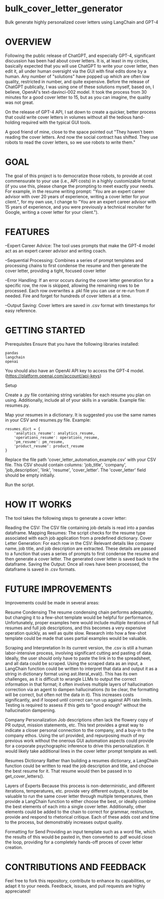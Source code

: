 # bulk_cover_letter_generator
Bulk generate highly personalized cover letters using LangChain and GPT-4

# OVERVIEW

Following the public release of ChatGPT, and especially GPT-4, significant discussion has been had about cover letters. It is, at least in my circles, basically expected that you will use ChatGPT to write your cover letter, then edit it, all under human oversight via the GUI with final edits done by a human. Any number of "solutions" have popped up which are often low quality, restricted in number, and quite expensive. Before the release of ChatGPT publically, I was using one of these solutions myself, based on, I believe, OpenAI's text-davinci-002 model. It took the process from 30 minutes for a good cover letter to 15, but as you can imagine, the quality was not great.


On the release of GPT-4 API, I sat down to create a quicker, better process that could write cover letters in volumes without all the tedious hand-holding required with the typical GUI tools. 


A good friend of mine, close to the space pointed out "They haven't been reading the cover letters. And now the social contract has shifted. They use robots to read the cover letters, so we use robots to write them."

# GOAL

The goal of this project is to democratize those robots, to provide at cost commensurate to your use (i.e., API costs) in a highly customizable format (if you use this, please change the prompting to meet exactly your needs. For example, in the resume writing prompt: "You are an expert career advisor with over 20 years of experience, writing a cover letter for your client.", for my own use, I change to "You are an expert career advisor with 15 years of experience, and you were previously a technical recruiter for Google, writing a cover letter for your client.").

# FEATURES

–Expert Career Advice: The tool uses prompts that make the GPT-4 model act as an expert career advisor and writing coach.

–Sequential Processing: Combines a series of prompt templates and processing chains to first condense the resume and then generate the cover letter, providing a tight, focused cover letter 

–Error Handling: If an error occurs during the cover letter generation for a specific row, the row is skipped, allowing the remaining rows to be processed. Each row overwrites a .pkl file you can use or re-run from if needed. Fire and forget for hundreds of cover letters at a time.

–Output Saving: Cover letters are saved in .csv format with timestamps for easy reference.

# GETTING STARTED

Prerequisites
Ensure that you have the following libraries installed:

    pandas
    langchain
    openai

You should also have an OpenAI API key to access the GPT-4 model. (https://platform.openai.com/account/api-keys)

Setup

Create a .py file containing string variables for each resume you plan on using. Additionally, include all of your skills in a variable. Example file: resumes.py.

Map your resumes in a dictionary. It is suggested you use the same names in your CSV and resumes.py file. Example: 

    resumes_dict = {
        'analytics_resume': analytics_resume,
        'operations_resume': operations_resume,
        'pm_resume': pm_resume,
        'product_resume': product_resume
    }

Replace the file path 'cover_letter_automation_example.csv' with your CSV file. This CSV should contain columns: 'job_title', 'company', 'job_description', 'link', 'resume', 'cover_letter'. The 'cover_letter' field should be empty initially.

Run the script.

# HOW IT WORKS

The tool takes the following steps to generate a cover letter:

Reading the CSV: The CSV file containing job details is read into a pandas dataframe.
Mapping Resumes: The script checks for the resume type associated with each job application from a predefined dictionary.
Cover Letter Generation: For each row in the CSV:
    Relevant details like company name, job title, and job description are extracted.
    These details are passed to a function that uses a series of prompts to first condense the resume and then generate a cover letter.
    The generated cover letter is saved back to the dataframe.
Saving the Output: Once all rows have been processed, the dataframe is saved in .csv formats.

# FUTURE IMPROVEMENTS

Improvements could be made in several areas:

Resume Condensing
The resume condensing chain performs adequately, but changing it to a few-shot template would be helpful for performance. Unfortunately, proper examples here would include multiple iterations of full resumes and full job descriptions, and this becomes a very expensive operation quickly, as well as quite slow. Research into how a few-shot template could be made that uses partial examples would be valuable.

Scraping and Interpretation
In its current version, the .csv is still a human labor-intensive process, involving significant cutting and pasting of data. Ideally, the user should only have to paste the link in to the spreadsheet, and all data could be scraped. Using the scraped data as an input, a LangChain function could be written to interpret that data and output it as a string in dictionary format using ast.literal_eval(). This has its own challenges, as it is difficult to wrangle LLMs to output the correct information in that format; it often involves multiple layers of hallucination correction via an agent to dampen hallucinations (to be clear, the formatting will be correct, but often not the data in it). This increases costs significantly, and if looped until correct can run up against API rate limits. Testing is required to assess if this gets to "good enough" without the hallucination dampening.

Company Personalization
Job descriptions often lack the flowery copy of PR output, mission statements, etc. This text provides a great way to indicate a closer personal connection to the company, and a buy-in to the company ethos. Using the url provided, and repurposing much of my previous work without the onerous GUI automation aspects could provide for a corporate psychographic inference to drive this personalization. It would likely take additional lines in the cover letter prompt template as well.

Resumes Dictionary
Rather than building a resumes dictionary, a LangChain function could be written to read the job description and title, and choose the best resume for it. That resume would then be passed in to get_cover_letters(). 

Layers of Experts
Because this process is non-deterministic, and different iterations, temperatures, etc. provide very different outputs, it could be valuable to run the same cover letter through multiple temperatures, then provide a LangChain function to either choose the best, or ideally combine the best elements of each into a single cover letter. Additionally, other elements could be added to the chain to correct for grammar, restructure, provide and respond to rhetorical critique. Each of these adds cost and time to the process, but demonstrably increases output quality.

Formatting for Send
Providing an input template such as a word file, which the results of this would be pasted in, then converted to .pdf would close the loop, providing for a completely hands-off proces of cover letter creation.
    
# CONTRIBUTIONS AND FEEDBACK

Feel free to fork this repository, contribute to enhance its capabilities, or adapt it to your needs. Feedback, issues, and pull requests are highly appreciated!
